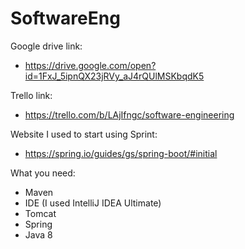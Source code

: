 # SoftwareEng

Google drive link:
- https://drive.google.com/open?id=1FxJ_5ipnQX23jRVy_aJ4rQUlMSKbqdK5

Trello link:
- https://trello.com/b/LAjIfngc/software-engineering

Website I used to start using Sprint:
- https://spring.io/guides/gs/spring-boot/#initial

What you need:
- Maven
- IDE (I used IntelliJ IDEA Ultimate)
- Tomcat
- Spring
- Java 8
